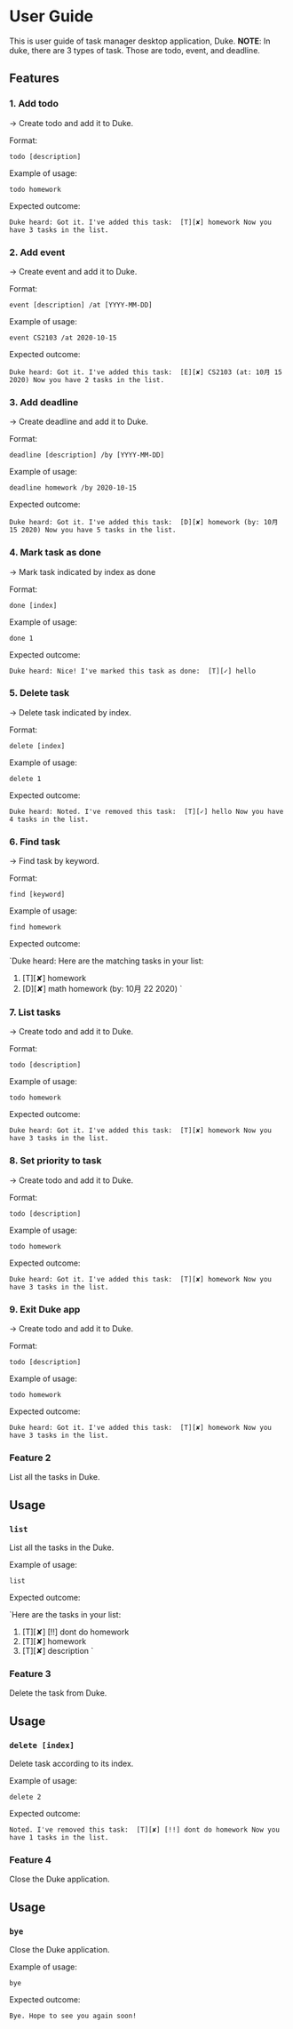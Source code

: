 # User Guide
This is user guide of task manager desktop application, Duke.
**NOTE**: 
In duke, there are 3 types of task. Those are todo, event, and deadline.

## Features 

### 1. Add todo
-> Create todo and add it to Duke.

Format:

`todo [description]` 

Example of usage: 

`todo homework`

Expected outcome:

`Duke heard:
Got it. I've added this task: 
[T][✘] homework
Now you have 3 tasks in the list.`

### 2. Add event
-> Create event and add it to Duke. 

Format:

`event [description] /at [YYYY-MM-DD]` 

Example of usage: 

`event CS2103 /at 2020-10-15`

Expected outcome:

`Duke heard:
Got it. I've added this task: 
[E][✘] CS2103 (at: 10月 15 2020)
Now you have 2 tasks in the list.`

### 3. Add deadline
-> Create deadline and add it to Duke.

Format:

`deadline [description] /by [YYYY-MM-DD]` 

Example of usage: 

`deadline homework /by 2020-10-15`

Expected outcome:

`Duke heard:
Got it. I've added this task: 
[D][✘] homework (by: 10月 15 2020)
Now you have 5 tasks in the list.`

### 4. Mark task as done
-> Mark task indicated by index as done

Format:

`done [index]` 

Example of usage: 

`done 1`

Expected outcome:

`Duke heard:
Nice! I've marked this task as done: 
[T][✓] hello`

### 5. Delete task
-> Delete task indicated by index.

Format:

`delete [index]` 

Example of usage: 

`delete 1`

Expected outcome:

`Duke heard:
Noted. I've removed this task: 
[T][✓] hello
Now you have 4 tasks in the list.`

### 6. Find task
-> Find task by keyword.

Format:

`find [keyword]` 

Example of usage: 

`find homework`

Expected outcome:

`Duke heard:
Here are the matching tasks in your list: 
1. [T][✘] homework 
2. [D][✘] math homework (by: 10月 22 2020) `

### 7. List tasks
-> Create todo and add it to Duke.

Format:

`todo [description]` 

Example of usage: 

`todo homework`

Expected outcome:

`Duke heard:
Got it. I've added this task: 
[T][✘] homework
Now you have 3 tasks in the list.`

### 8. Set priority to task
-> Create todo and add it to Duke.

Format:

`todo [description]` 

Example of usage: 

`todo homework`

Expected outcome:

`Duke heard:
Got it. I've added this task: 
[T][✘] homework
Now you have 3 tasks in the list.`

### 9. Exit Duke app
-> Create todo and add it to Duke.

Format:

`todo [description]` 

Example of usage: 

`todo homework`

Expected outcome:

`Duke heard:
Got it. I've added this task: 
[T][✘] homework
Now you have 3 tasks in the list.`








### Feature 2 
List all the tasks in Duke.

## Usage

### `list` 

List all the tasks in the Duke.

Example of usage: 

`list`

Expected outcome:

`Here are the tasks in your list: 
 1. [T][✘] [!!] dont do homework 
 2. [T][✘] homework 
 3. [T][✘] description `

### Feature 3 
Delete the task from Duke.

## Usage

### `delete [index]` 

Delete task according to its index.

Example of usage: 

`delete 2`

Expected outcome:

`Noted. I've removed this task: 
 [T][✘] [!!] dont do homework
 Now you have 1 tasks in the list.`

### Feature 4 
Close the Duke application.

## Usage

### `bye` 

Close the Duke application.

Example of usage: 

`bye`

Expected outcome:

`Bye. Hope to see you again soon!`